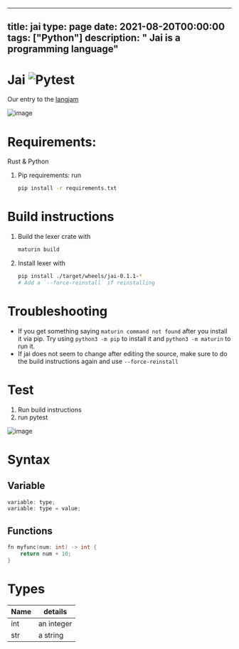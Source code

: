 
---
title: jai
type: page
date: 2021-08-20T00:00:00
tags: ["Python"]
description: " Jai is a programming language"
---


# Jai ![Pytest](https://img.shields.io/github/actions/workflow/status/jakeroggenbuck/jai/pytest.yml?style=for-the-badge)
Our entry to the [langjam](https://github.com/langjam/jam0001)

![image](https://user-images.githubusercontent.com/35516367/130336716-99aa86e5-3f79-4081-b8fa-6a133ca90e87.png)

# Requirements:
Rust & Python
1. Pip requirements: run 
	
	```sh
	pip install -r requirements.txt
	```

# Build instructions
1. Build the lexer crate with
	
	```sh
	maturin build
	```

2. Install lexer with 
	
	```sh
	pip install ./target/wheels/jai-0.1.1-*
	# Add a `--force-reinstall` if reinstalling
	```

# Troubleshooting
- If you get something saying `maturin command not found` after you install it via pip. Try using `python3 -m pip` to install it and `python3 -m maturin` to run it.
- If jai does not seem to change after editing the source, make sure to do the build instructions again and use `--force-reinstall`

# Test
1. Run build instructions
2. run pytest

![image](https://user-images.githubusercontent.com/35516367/130387800-f4a18210-7c27-4290-9f8d-3eca4d53caad.png)

# Syntax
## Variable
```c
variable: type;
variable: type = value;
```

## Functions
```c
fn myfunc(num: int) -> int {
    return num + 10;
}
```

# Types
| Name | details    |
|------|------------|
| int  | an integer |
| str  | a string   |
